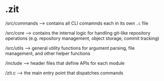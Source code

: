 # .zit 

/src/commands --> contains all CLI comamnds each in its own `.c` file

/src/core --> contains the internal logic for handling git-like repository operations (e.g. repository management, object storage, commit tracking)

/src/utils --> general utility functions for argument parsing, file management, and other helper functions

/include --> header files that define APIs for each module

/zit.c --> the main entry point that dispatches commands
